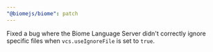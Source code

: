 ```yaml
---
"@biomejs/biome": patch
---
```


Fixed a bug where the Biome Language Server didn't correctly ignore specific files when `vcs.useIgnoreFile` is set to `true`.
